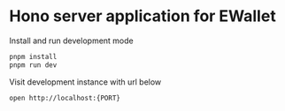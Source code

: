# Hono server application for EWallet

Install and run development mode
```bash
pnpm install
pnpm run dev
```

Visit development instance with url below
```bash
open http://localhost:{PORT}
```

